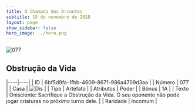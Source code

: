 ```yaml
---
title: O Chamado dos Arcontes
subtitle: 15 de novembro de 2018
layout: page
show_sidebar: false
hero_image: ../hero.png
---
```


![077](https://cdn.keyforgegame.com/media/card_front/pt/341_077_46M5PVW2VRX9_pt.png)

## Obstrução da Vida

|----|----|
| ID | 6bf5d9fa-1fbb-4609-8671-986a4709d3aa |
| Número | 077 |
| Casa | ![Dis](https://archonarcana.com/images/thumb/e/e8/Dis.png/22px-Dis.png "Dis") |
| Tipo | Artefato |
| Atributos | Poder |
| Bônus | 1A |
| Texto | Onisciente: Sacrifique a Obstrução da Vida. O seu oponente não pode jogar criaturas no próximo turno dele. |
| Raridade | Incomum |
